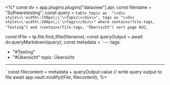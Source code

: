 <%*
const dv = app.plugins.plugins["dataview"].api;
const filename = "Softwaretesting";
const query = `table topic as 
"\<div style\=\'width\:150px\;\'\>Topic\</div\>", tags as "\<div style\=\'width\:200px\;\'\>Tags\</div\>"
where contains(file.tags, "Testing") and !contains(file.tags, "Übersicht")
sort page ASC`;

const tFile = tp.file.find_tfile(filename);
const queryOutput = await dv.queryMarkdown(query);
const metadata = `---
tags:
  - "#Testing"
  - "#Übersicht" 
topic: Übersicht
---
`
const filecontent = metadata + queryOutput.value
// write query output to file
await app.vault.modify(tFile, filecontent);
%>